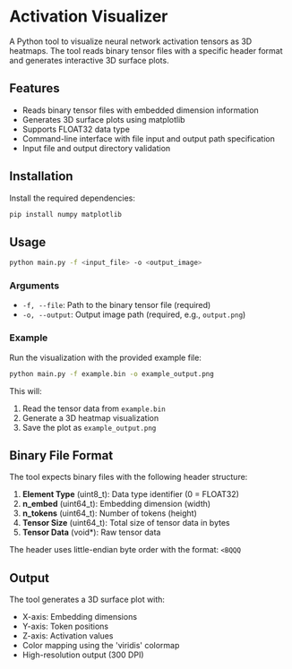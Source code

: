 # Activation Visualizer

A Python tool to visualize neural network activation tensors as 3D heatmaps. The tool reads binary tensor files with a specific header format and generates interactive 3D surface plots.

## Features

- Reads binary tensor files with embedded dimension information
- Generates 3D surface plots using matplotlib
- Supports FLOAT32 data type
- Command-line interface with file input and output path specification
- Input file and output directory validation

## Installation

Install the required dependencies:

```bash
pip install numpy matplotlib
```

## Usage

```bash
python main.py -f <input_file> -o <output_image>
```

### Arguments

- `-f, --file`: Path to the binary tensor file (required)
- `-o, --output`: Output image path (required, e.g., `output.png`)

### Example

Run the visualization with the provided example file:

```bash
python main.py -f example.bin -o example_output.png
```

This will:
1. Read the tensor data from `example.bin`
2. Generate a 3D heatmap visualization
3. Save the plot as `example_output.png`

## Binary File Format

The tool expects binary files with the following header structure:

1. **Element Type** (uint8_t): Data type identifier (0 = FLOAT32)
2. **n_embed** (uint64_t): Embedding dimension (width)
3. **n_tokens** (uint64_t): Number of tokens (height)  
4. **Tensor Size** (uint64_t): Total size of tensor data in bytes
5. **Tensor Data** (void*): Raw tensor data

The header uses little-endian byte order with the format: `<BQQQ`

## Output

The tool generates a 3D surface plot with:
- X-axis: Embedding dimensions
- Y-axis: Token positions
- Z-axis: Activation values
- Color mapping using the 'viridis' colormap
- High-resolution output (300 DPI)